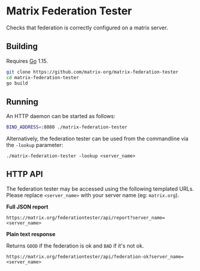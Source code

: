Matrix Federation Tester
========================

Checks that federation is correctly configured on a matrix server.

Building
--------

Requires [Go](https://golang.org/) 1.15.

```bash
git clone https://github.com/matrix-org/matrix-federation-tester
cd matrix-federation-tester
go build
```

Running
-------

An HTTP daemon can be started as follows:

```bash
BIND_ADDRESS=:8080 ./matrix-federation-tester
```

Alternatively, the federation tester can be used from the commandline via the
`-lookup` parameter:

```
./matrix-federation-tester -lookup <server_name>
```


HTTP API
--------

The federation tester may be accessed using the following templated URLs. Please replace `<server_name>` with your server name (eg: `matrix.org`).

**Full JSON report**

```
https://matrix.org/federationtester/api/report?server_name=<server_name>
```

**Plain text response**

Returns `GOOD` if the federation is ok and `BAD` if it's not ok.

```
https://matrix.org/federationtester/api/federation-ok?server_name=<server_name>
```
